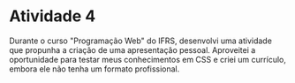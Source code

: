 # Atividade 4
 Durante o curso "Programação Web" do IFRS, desenvolvi uma atividade que propunha a criação de uma apresentação pessoal. Aproveitei a oportunidade para testar meus conhecimentos em CSS e criei um currículo, embora ele não tenha um formato profissional.
